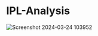 # IPL-Analysis


![Screenshot 2024-03-24 103952](https://github.com/alok-gorain/IPL-Analysis/assets/118044876/ec8269ce-0133-48a2-a39a-c22319593470)
